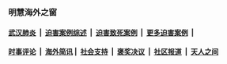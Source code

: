
### 明慧海外之窗

####  [武汉肺炎](indexes/365.md?t=02260900) &nbsp;|&nbsp;  [迫害案例综述](indexes/328.md?t=02260900) &nbsp;|&nbsp; [迫害致死案例](indexes/277.md?t=02260900)  &nbsp;|&nbsp; [更多迫害案例](indexes/81.md?t=02260900)  &nbsp;|&nbsp; 
####  [时事评论](indexes/19.md?t=02260900) &nbsp;|&nbsp; [海外简讯](indexes/245.md?t=02260900)&nbsp;|&nbsp;  [社会支持](indexes/140.md?t=02260900) &nbsp;|&nbsp; [褒奖决议](indexes/282.md?t=02260900) &nbsp;|&nbsp; [社区报道](indexes/91.md?t=02260900)  &nbsp;|&nbsp; [天人之间](indexes/78.md?t=02260900) 

